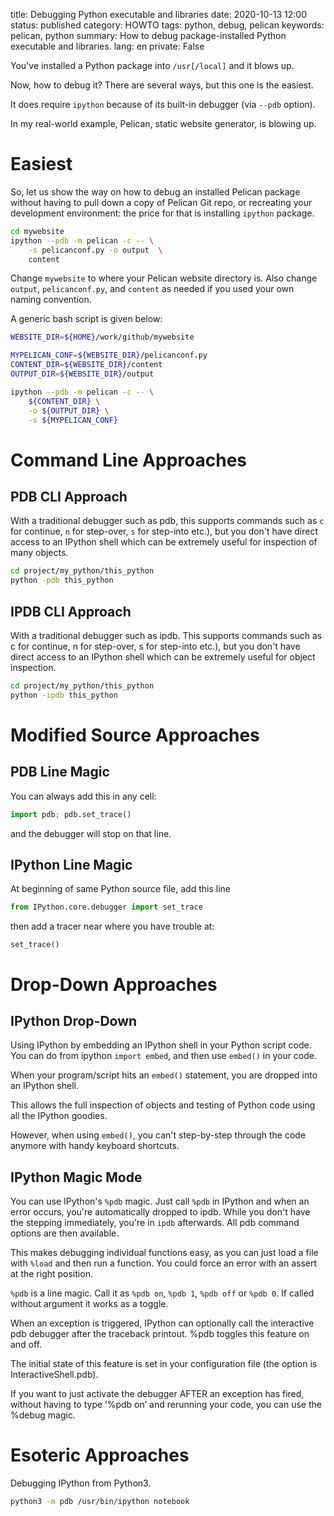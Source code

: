 title: Debugging Python executable and libraries
date: 2020-10-13 12:00
status: published
category: HOWTO
tags: python, debug, pelican
keywords: pelican, python
summary: How to debug package-installed Python executable and libraries.
lang: en
private: False

You've installed a Python package into `/usr[/local]` and it blows up.

Now, how to debug it?  There are several ways, but this one is the easiest.

It does require `ipython` because of its built-in debugger (via `--pdb` option).

In my real-world example, Pelican, static website generator, is blowing up.

Easiest
=======
So, let us show the way on how to debug an installed Pelican package without 
having to pull down a copy of Pelican Git repo, or recreating your 
development environment: the price for that is installing `ipython` package.

```bash
cd mywebsite
ipython --pdb -m pelican -c -- \
    -s pelicanconf.py -o output  \
    content
```
Change `mywebsite` to where your Pelican website directory is.
Also change `output`, `pelicanconf.py`,  and `content` as needed
if you used your own naming convention.


A generic bash script is given below:
```bash
WEBSITE_DIR=${HOME}/work/github/mywebsite

MYPELICAN_CONF=${WEBSITE_DIR}/pelicanconf.py
CONTENT_DIR=${WEBSITE_DIR}/content
OUTPUT_DIR=${WEBSITE_DIR}/output

ipython --pdb -m pelican -c -- \
    ${CONTENT_DIR} \
    -o ${OUTPUT_DIR} \
    -s ${MYPELICAN_CONF}
```

Command Line Approaches
======================

PDB CLI Approach
-------------
With a traditional debugger such as pdb, this supports commands 
such as `c` for continue, `n` for step-over, `s` for step-into etc.), 
but you don't have direct access to an IPython shell which can be 
extremely useful for inspection of many objects.

```bash
cd project/my_python/this_python
python -pdb this_python
```

IPDB CLI Approach
-------------
With a traditional debugger such as ipdb. This supports commands such as c for continue, n for step-over, s for step-into etc.), but you don't have direct access to an IPython shell which can be extremely useful for object inspection.

```bash
cd project/my_python/this_python
python -ipdb this_python
```

Modified Source Approaches
=========================

PDB Line Magic
--------------
You can always add this in any cell:
```python
import pdb; pdb.set_trace()
```
and the debugger will stop on that line.

IPython Line Magic
------------------
At beginning of same Python source file, add this line
```python
from IPython.core.debugger import set_trace
```
then add a tracer near where you have trouble at:
```
set_trace()
```


Drop-Down Approaches
====================

IPython Drop-Down
-----------------
Using IPython by embedding an IPython shell in your Python script code. 
You can do from ipython `import embed`, and then use `embed()` in your code. 

When your program/script hits an `embed()` statement, you are dropped into 
an IPython shell. 

This allows the full inspection of objects and testing of Python code 
using all the IPython goodies. 

However, when using `embed()`, you can't step-by-step through the code 
anymore with handy keyboard shortcuts.

IPython Magic Mode
------------------

You can use IPython's `%pdb` magic. Just call `%pdb` in IPython and when 
an error occurs, you're automatically dropped to ipdb. 
While you don't have the stepping immediately, you're in `ipdb` afterwards.
All pdb command options are then available.

This makes debugging individual functions easy, as you can just load 
a file with `%load` and then run a function. 
You could force an error with an assert at the right position.

`%pdb` is a line magic. Call it as `%pdb on`, `%pdb 1`, `%pdb off` 
or `%pdb 0`. If called without argument it works as a toggle.

When an exception is triggered, IPython can optionally call the interactive pdb debugger after the traceback printout. %pdb toggles this feature on and off.

The initial state of this feature is set in your configuration file (the option is InteractiveShell.pdb).

If you want to just activate the debugger AFTER an exception has fired, without having to type ‘%pdb on’ and rerunning your code, you can use the %debug magic.


Esoteric Approaches
===================

Debugging IPython from Python3.
```bash
python3 -m pdb /usr/bin/ipython notebook
```
